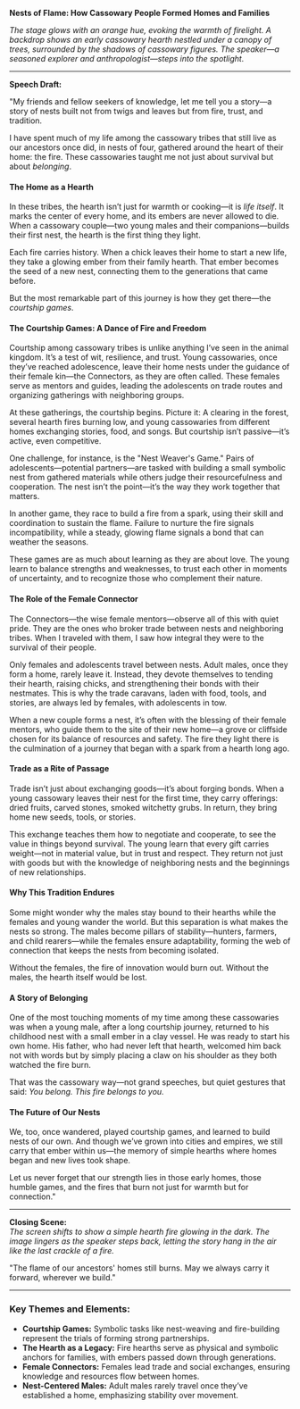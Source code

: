 **Nests of Flame: How Cassowary People Formed Homes and Families**

_The stage glows with an orange hue, evoking the warmth of firelight. A backdrop shows an early cassowary hearth nestled under a canopy of trees, surrounded by the shadows of cassowary figures. The speaker—a seasoned explorer and anthropologist—steps into the spotlight._

---

**Speech Draft:**

"My friends and fellow seekers of knowledge, let me tell you a story—a story of nests built not from twigs and leaves but from fire, trust, and tradition.

I have spent much of my life among the cassowary tribes that still live as our ancestors once did, in nests of four, gathered around the heart of their home: the fire. These cassowaries taught me not just about survival but about _belonging_.

#### **The Home as a Hearth**

In these tribes, the hearth isn’t just for warmth or cooking—it is _life itself_. It marks the center of every home, and its embers are never allowed to die. When a cassowary couple—two young males and their companions—builds their first nest, the hearth is the first thing they light.

Each fire carries history. When a chick leaves their home to start a new life, they take a glowing ember from their family hearth. That ember becomes the seed of a new nest, connecting them to the generations that came before.

But the most remarkable part of this journey is how they get there—the _courtship games_.

#### **The Courtship Games: A Dance of Fire and Freedom**

Courtship among cassowary tribes is unlike anything I’ve seen in the animal kingdom. It’s a test of wit, resilience, and trust. Young cassowaries, once they’ve reached adolescence, leave their home nests under the guidance of their female kin—the Connectors, as they are often called. These females serve as mentors and guides, leading the adolescents on trade routes and organizing gatherings with neighboring groups.

At these gatherings, the courtship begins. Picture it: A clearing in the forest, several hearth fires burning low, and young cassowaries from different homes exchanging stories, food, and songs. But courtship isn’t passive—it’s active, even competitive.

One challenge, for instance, is the "Nest Weaver's Game." Pairs of adolescents—potential partners—are tasked with building a small symbolic nest from gathered materials while others judge their resourcefulness and cooperation. The nest isn’t the point—it’s the way they work together that matters.

In another game, they race to build a fire from a spark, using their skill and coordination to sustain the flame. Failure to nurture the fire signals incompatibility, while a steady, glowing flame signals a bond that can weather the seasons.

These games are as much about learning as they are about love. The young learn to balance strengths and weaknesses, to trust each other in moments of uncertainty, and to recognize those who complement their nature.

#### **The Role of the Female Connector**

The Connectors—the wise female mentors—observe all of this with quiet pride. They are the ones who broker trade between nests and neighboring tribes. When I traveled with them, I saw how integral they were to the survival of their people.

Only females and adolescents travel between nests. Adult males, once they form a home, rarely leave it. Instead, they devote themselves to tending their hearth, raising chicks, and strengthening their bonds with their nestmates. This is why the trade caravans, laden with food, tools, and stories, are always led by females, with adolescents in tow.

When a new couple forms a nest, it’s often with the blessing of their female mentors, who guide them to the site of their new home—a grove or cliffside chosen for its balance of resources and safety. The fire they light there is the culmination of a journey that began with a spark from a hearth long ago.

#### **Trade as a Rite of Passage**

Trade isn’t just about exchanging goods—it’s about forging bonds. When a young cassowary leaves their nest for the first time, they carry offerings: dried fruits, carved stones, smoked witchetty grubs. In return, they bring home new seeds, tools, or stories.

This exchange teaches them how to negotiate and cooperate, to see the value in things beyond survival. The young learn that every gift carries weight—not in material value, but in trust and respect. They return not just with goods but with the knowledge of neighboring nests and the beginnings of new relationships.

#### **Why This Tradition Endures**

Some might wonder why the males stay bound to their hearths while the females and young wander the world. But this separation is what makes the nests so strong. The males become pillars of stability—hunters, farmers, and child rearers—while the females ensure adaptability, forming the web of connection that keeps the nests from becoming isolated.

Without the females, the fire of innovation would burn out. Without the males, the hearth itself would be lost.

#### **A Story of Belonging**

One of the most touching moments of my time among these cassowaries was when a young male, after a long courtship journey, returned to his childhood nest with a small ember in a clay vessel. He was ready to start his own home. His father, who had never left that hearth, welcomed him back not with words but by simply placing a claw on his shoulder as they both watched the fire burn.

That was the cassowary way—not grand speeches, but quiet gestures that said: _You belong. This fire belongs to you._

#### **The Future of Our Nests**

We, too, once wandered, played courtship games, and learned to build nests of our own. And though we’ve grown into cities and empires, we still carry that ember within us—the memory of simple hearths where homes began and new lives took shape.

Let us never forget that our strength lies in those early homes, those humble games, and the fires that burn not just for warmth but for connection."

---

**Closing Scene:**  
 _The screen shifts to show a simple hearth fire glowing in the dark. The image lingers as the speaker steps back, letting the story hang in the air like the last crackle of a fire._

"The flame of our ancestors' homes still burns. May we always carry it forward, wherever we build."

---

### **Key Themes and Elements:**

- **Courtship Games:** Symbolic tasks like nest-weaving and fire-building represent the trials of forming strong partnerships.
- **The Hearth as a Legacy:** Fire hearths serve as physical and symbolic anchors for families, with embers passed down through generations.
- **Female Connectors:** Females lead trade and social exchanges, ensuring knowledge and resources flow between homes.
- **Nest-Centered Males:** Adult males rarely travel once they’ve established a home, emphasizing stability over movement.
